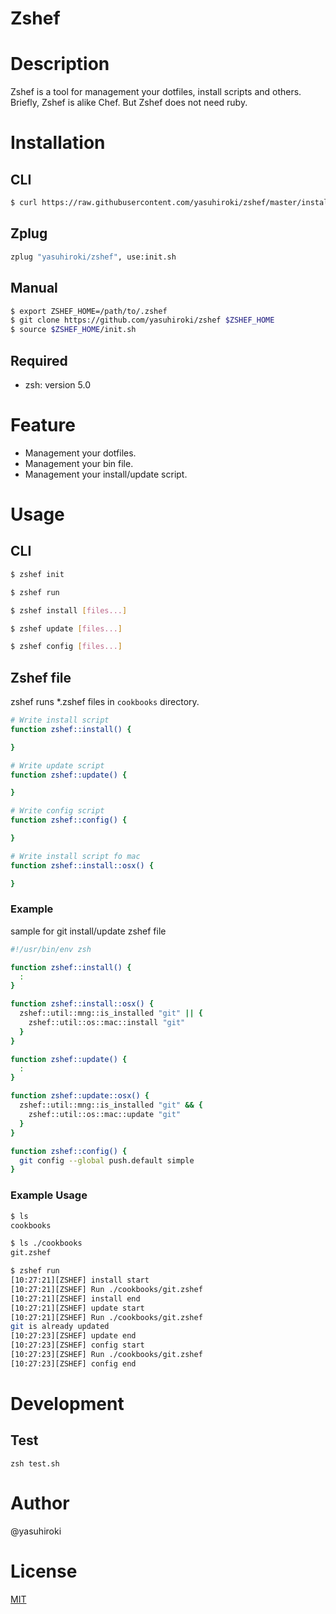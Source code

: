 # Zshef

# Description

Zshef is a tool for management your dotfiles, install scripts and others.  
Briefly, Zshef is alike Chef.  But Zshef does not need ruby.

# Installation

## CLI

```sh
$ curl https://raw.githubusercontent.com/yasuhiroki/zshef/master/install.sh | sh
```

## Zplug

```sh
zplug "yasuhiroki/zshef", use:init.sh
```

## Manual

```sh
$ export ZSHEF_HOME=/path/to/.zshef
$ git clone https://github.com/yasuhiroki/zshef $ZSHEF_HOME
$ source $ZSHEF_HOME/init.sh
```

## Required

- zsh: version 5.0

# Feature

- Management your dotfiles.
- Management your bin file.
- Management your install/update script.

# Usage

## CLI

```sh
$ zshef init
```

```sh
$ zshef run
```

```sh
$ zshef install [files...]
```

```sh
$ zshef update [files...]
```

```sh
$ zshef config [files...]
```

## Zshef file

zshef runs \*.zshef files in `cookbooks` directory.

```sh
# Write install script
function zshef::install() {

}
```

```sh
# Write update script
function zshef::update() {

}
```

```sh
# Write config script
function zshef::config() {

}
```

```sh
# Write install script fo mac
function zshef::install::osx() {

}
```

### Example

sample for git install/update zshef file

```sh
#!/usr/bin/env zsh

function zshef::install() {
  :
}

function zshef::install::osx() {
  zshef::util::mng::is_installed "git" || {
    zshef::util::os::mac::install "git"
  }
}

function zshef::update() {
  :
}

function zshef::update::osx() {
  zshef::util::mng::is_installed "git" && {
    zshef::util::os::mac::update "git"
  }
}

function zshef::config() {
  git config --global push.default simple
}
```

### Example Usage

```sh
$ ls
cookbooks

$ ls ./cookbooks
git.zshef

$ zshef run
[10:27:21][ZSHEF] install start
[10:27:21][ZSHEF] Run ./cookbooks/git.zshef
[10:27:21][ZSHEF] install end
[10:27:21][ZSHEF] update start
[10:27:21][ZSHEF] Run ./cookbooks/git.zshef
git is already updated
[10:27:23][ZSHEF] update end
[10:27:23][ZSHEF] config start
[10:27:23][ZSHEF] Run ./cookbooks/git.zshef
[10:27:23][ZSHEF] config end
```

# Development

## Test

`zsh test.sh`

# Author

@yasuhiroki

# License

[MIT](./LICENSE)
